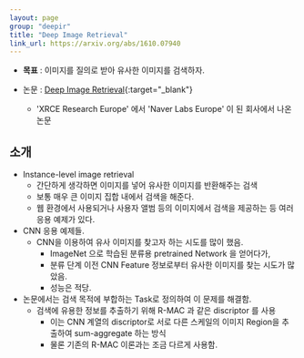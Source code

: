 ```yaml
---
layout: page
group: "deepir"
title: "Deep Image Retrieval"
link_url: https://arxiv.org/abs/1610.07940
---
```


- **목표** : 이미지를 질의로 받아 유사한 이미지를 검색하자.

- 논문 : [Deep Image Retrieval](http://www.europe.naverlabs.com/Research/Computer-Vision/Learning-Visual-Representations/Deep-Image-Retrieval){:target="_blank"}
    - 'XRCE Research Europe' 에서 'Naver Labs Europe' 이 된 회사에서 나온 논문

## 소개

- Instance-level image retrieval
    - 간단하게 생각하면 이미지를 넣어 유사한 이미지를 반환해주는 검색
    - 보통 매우 큰 이미지 집합 내에서 검색을 해준다.
    - 웹 환경에서 사용되거나 사용자 앨범 등의 이미지에서 검색을 제공하는 등 여러 응용 예제가 있다.
- CNN 응용 예제들.
    - CNN을 이용하여 유사 이미지를 찾고자 하는 시도를 많이 했음.
        - ImageNet 으로 학습된 분류용 pretrained Network 을 얻어다가,
        - 분류 단계 이전 CNN Feature 정보로부터 유사한 이미지를 찾는 시도가 많았음.
        - 성능은 적당.
- 논문에서는 검색 목적에 부합하는 Task로 정의하여 이 문제를 해결함.
    - 검색에 유용한 정보를 추출하기 위해 R-MAC 과 같은 discriptor 를 사용
        - 이는 CNN 계열의 discriptor로 서로 다른 스케일의 이미지 Region을 추출하여 sum-aggregate 하는 방식
        - 물론 기존의 R-MAC 이론과는 조금 다르게 사용함.
        

        

